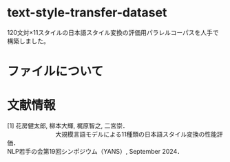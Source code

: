 # text-style-transfer-dataset
120文対×11スタイルの日本語スタイル変換の評価用パラレルコーパスを人手で構築しました。

# ファイルについて

# 文献情報
[1] 花房健太郎, 柳本大輝, 梶原智之, 二宮崇．<br>
　　　　　　　　大規模言語モデルによる11種類の日本語スタイル変換の性能評価．<br>
    NLP若手の会第19回シンポジウム（YANS）, September 2024．
